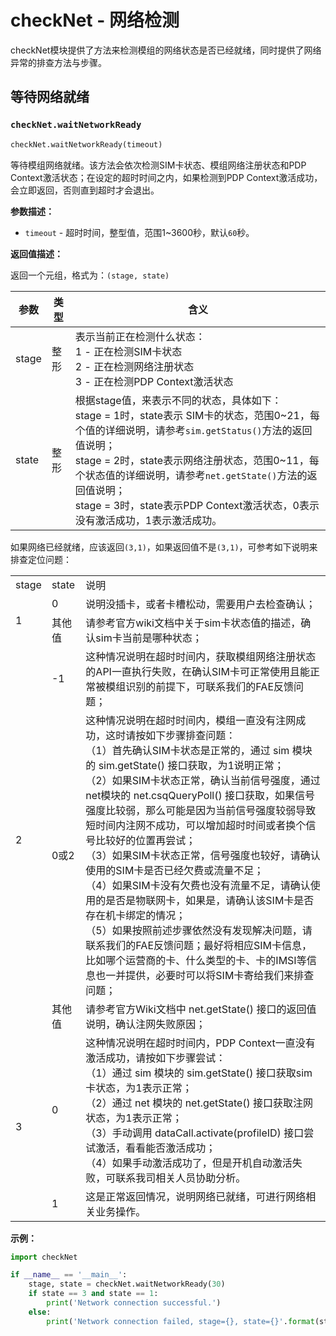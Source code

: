 # checkNet - 网络检测

checkNet模块提供了方法来检测模组的网络状态是否已经就绪，同时提供了网络异常的排查方法与步骤。



## 等待网络就绪

### `checkNet.waitNetworkReady`

```python
checkNet.waitNetworkReady(timeout)
```

等待模组网络就绪。该方法会依次检测SIM卡状态、模组网络注册状态和PDP Context激活状态；在设定的超时时间之内，如果检测到PDP Context激活成功，会立即返回，否则直到超时才会退出。

**参数描述：**

* `timeout` - 超时时间，整型值，范围1~3600秒，默认`60`秒。

**返回值描述：**

返回一个元组，格式为：`(stage, state)`

| 参数  | 类型 | 含义                                                         |
| ----- | ---- | ------------------------------------------------------------ |
| stage | 整形 | 表示当前正在检测什么状态：<br/>1 - 正在检测SIM卡状态<br/>2 - 正在检测网络注册状态<br/>3 - 正在检测PDP Context激活状态 |
| state | 整形 | 根据stage值，来表示不同的状态，具体如下：<br>stage = 1时，state表示 SIM卡的状态，范围0~21，每个值的详细说明，请参考`sim.getStatus()`方法的返回值说明；<br>stage = 2时，state表示网络注册状态，范围0~11，每个状态值的详细说明，请参考`net.getState()`方法的返回值说明；<br>stage = 3时，state表示PDP Context激活状态，0表示没有激活成功，1表示激活成功。 |

如果网络已经就绪，应该返回`(3,1)`，如果返回值不是`(3,1)`，可参考如下说明来排查定位问题：

<table>
	<tr>
	    <td>stage</td>
        <td>state</td>
        <td>说明</td>
	</tr >
	<tr>
	    <td rowspan="2">1</td>
        <td>0</td>
        <td>说明没插卡，或者卡槽松动，需要用户去检查确认；</td>
	</tr>
	<tr>
	    <td>其他值</td>
        <td>请参考官方wiki文档中关于sim卡状态值的描述，确认sim卡当前是哪种状态；</td>
	</tr>
    <tr>
	    <td rowspan="3">2</td>
        <td>-1</td>
        <td>这种情况说明在超时时间内，获取模组网络注册状态的API一直执行失败，在确认SIM卡可正常使用且能正常被模组识别的前提下，可联系我们的FAE反馈问题；</td>
	</tr>
    <tr>
	    <td>0或2</td>
        <td>这种情况说明在超时时间内，模组一直没有注网成功，这时请按如下步骤排查问题：<br>（1）首先确认SIM卡状态是正常的，通过 sim 模块的 sim.getState() 接口获取，为1说明正常；<br>（2）如果SIM卡状态正常，确认当前信号强度，通过net模块的 net.csqQueryPoll() 接口获取，如果信号强度比较弱，那么可能是因为当前信号强度较弱导致短时间内注网不成功，可以增加超时时间或者换个信号比较好的位置再尝试；<br>（3）如果SIM卡状态正常，信号强度也较好，请确认使用的SIM卡是否已经欠费或流量不足；<br>（4）如果SIM卡没有欠费也没有流量不足，请确认使用的是否是物联网卡，如果是，请确认该SIM卡是否存在机卡绑定的情况；<br>（5）如果按照前述步骤依然没有发现解决问题，请联系我们的FAE反馈问题；最好将相应SIM卡信息，比如哪个运营商的卡、什么类型的卡、卡的IMSI等信息也一并提供，必要时可以将SIM卡寄给我们来排查问题；</td>
	</tr>
    <tr>
	    <td>其他值</td>
        <td>请参考官方Wiki文档中 net.getState() 接口的返回值说明，确认注网失败原因；</td>
	</tr>
	<tr>
	    <td rowspan="2">3</td>
        <td>0</td>
        <td>这种情况说明在超时时间内，PDP Context一直没有激活成功，请按如下步骤尝试：<br>（1）通过 sim 模块的 sim.getState() 接口获取sim卡状态，为1表示正常；<br>（2）通过 net 模块的 net.getState() 接口获取注网状态，为1表示正常；<br>（3）手动调用 dataCall.activate(profileID) 接口尝试激活，看看能否激活成功；<br>（4）如果手动激活成功了，但是开机自动激活失败，可联系我司相关人员协助分析。</td>
	</tr>
    <tr>
	    <td>1</td>
        <td>这是正常返回情况，说明网络已就绪，可进行网络相关业务操作。</td>
	</tr>
</table>





**示例：**

```python
import checkNet

if __name__ == '__main__':
    stage, state = checkNet.waitNetworkReady(30)
    if state == 3 and state == 1:
        print('Network connection successful.')
    else:
        print('Network connection failed, stage={}, state={}'.format(stage, state))
```

